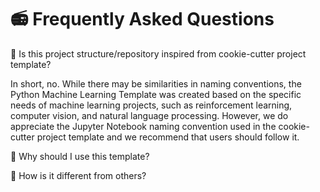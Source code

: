 # 📻 **Frequently Asked Questions**

🤔 Is this project structure/repository inspired from cookie-cutter project template?

In short, no. While there may be similarities in naming conventions, the Python Machine Learning Template was created based on the specific needs of machine learning projects, such as reinforcement learning, computer vision, and natural language processing. However, we do appreciate the Jupyter Notebook naming convention used in the cookie-cutter project template and we recommend that users should follow it.

🤔 Why should I use this template?

🤔 How is it different from others?